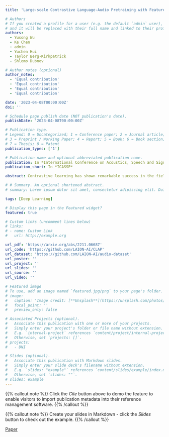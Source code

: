 ```yaml
---
title: 'Large-scale Contrastive Language-Audio Pretraining with Feature Fusion and Keyword-to-Caption Augmentation '

# Authors
# If you created a profile for a user (e.g. the default `admin` user), write the username (folder name) here
# and it will be replaced with their full name and linked to their profile.
authors:
  - Yusong Wu
  - Ke Chen
  - admin
  - Yuchen Hui 
  - Taylor Berg-Kirkpatrick
  - Shlomo Dubnov

# Author notes (optional)
author_notes:
  - 'Equal contribution'
  - 'Equal contribution'
  - 'Equal contribution'
  - 'Equal contribution'

date: '2023-04-08T00:00:00Z'
doi: ''

# Schedule page publish date (NOT publication's date).
publishDate: '2023-04-08T00:00:00Z'

# Publication type.
# Legend: 0 = Uncategorized; 1 = Conference paper; 2 = Journal article;
# 3 = Preprint / Working Paper; 4 = Report; 5 = Book; 6 = Book section;
# 7 = Thesis; 8 = Patent
publication_types: ['1']

# Publication name and optional abbreviated publication name.
publication: In *International Conference on Acoustics, Speech and Signal Processing*
publication_short: In *ICASSP*

abstract: Contrastive learning has shown remarkable success in the field of multimodal representation learning. In this paper, we propose a pipeline of contrastive language-audio pretraining to develop an audio representation by combining audio data with natural language descriptions. To accomplish this target, we first release LAION-Audio-630K, a large collection of 633,526 audio-text pairs from different data sources. Second, we construct a contrastive language-audio pretraining model by considering different audio encoders and text encoders. We incorporate the feature fusion mechanism and keyword-to-caption augmentation into the model design to further enable the model to process audio inputs of variable lengths and enhance the performance. Third, we perform comprehensive experiments to evaluate our model across three tasks -- text-to-audio retrieval, zero-shot audio classification, and supervised audio classification. The results demonstrate that our model achieves superior performance in text-to-audio retrieval task. In audio classification tasks, the model achieves state-of-the-art performance in the zero-shot setting and is able to obtain performance comparable to models' results in the non-zero-shot setting. LAION-Audio-630K and the proposed model are both available to the public.

# # Summary. An optional shortened abstract.
# summary: Lorem ipsum dolor sit amet, consectetur adipiscing elit. Duis posuere tellus ac convallis placerat. Proin tincidunt magna sed ex sollicitudin condimentum.

tags: [Deep Learning]

# Display this page in the Featured widget?
featured: true

# Custom links (uncomment lines below)
# links:
# - name: Custom Link
#   url: http://example.org

url_pdf: 'https://arxiv.org/abs/2211.06687'
url_code: 'https://github.com/LAION-AI/CLAP'
url_dataset: 'https://github.com/LAION-AI/audio-dataset'
url_poster: ''
url_project: ''
url_slides: ''
url_source: ''
url_video: ''

# Featured image
# To use, add an image named `featured.jpg/png` to your page's folder.
# image:
#   caption: 'Image credit: [**Unsplash**](https://unsplash.com/photos/pLCdAaMFLTE)'
#   focal_point: ''
#   preview_only: false

# Associated Projects (optional).
#   Associate this publication with one or more of your projects.
#   Simply enter your project's folder or file name without extension.
#   E.g. `internal-project` references `content/project/internal-project/index.md`.
#   Otherwise, set `projects: []`.
# projects:
#   - DNI

# Slides (optional).
#   Associate this publication with Markdown slides.
#   Simply enter your slide deck's filename without extension.
#   E.g. `slides: "example"` references `content/slides/example/index.md`.
#   Otherwise, set `slides: ""`.
# slides: example
---
```


{{% callout note %}}
Click the _Cite_ button above to demo the feature to enable visitors to import publication metadata into their reference management software.
{{% /callout %}}

{{% callout note %}}
Create your slides in Markdown - click the _Slides_ button to check out the example.
{{% /callout %}}

[Paper](https://arxiv.org/abs/2211.06687)
